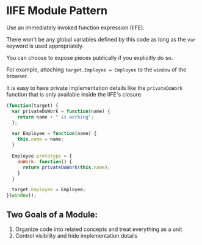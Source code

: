 # IIFE Module Pattern

Use an immediately invoked function expression (IIFE).

There won't be any global variables defined by this code as long as the `var` keyword is used appropriately.

You can choose to expose pieces publically if you explicitly do so. 

For example, attaching `target.Employee = Employee` to the `window` of the browser. 

It is easy to have private implementation details like the `privateDoWork` function that is only available inside the IIFE's closure.

```JavaScript
(function(target) {
  var privateDoWork = function(name) {
    return name + " is working";
  };

  var Employee = function(name) {
    this.name = name;
  }

  Employee.prototype = {
    doWork: function() {
      return privateDoWork(this.name);
    }
  }

  target.Employee = Employee;
}(window));
```

## Two Goals of a Module:
1. Organize code into related concepts and treat everything as a unit
2. Control visibility and hide implementation details
